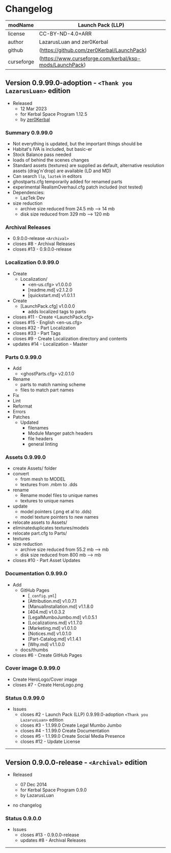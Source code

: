 # Changelog  
  
| modName    | Launch Pack (LLP)                                       |
| ---------- | ------------------------------------------------------- |
| license    | CC-BY-ND-4.0+ARR                                        |
| author     | LazarusLuan and zer0Kerbal                              |
| github     | (https://github.com/zer0Kerbal/LaunchPack)              |
| curseforge | (https://www.curseforge.com/kerbal/ksp-mods/LaunchPack) |

## Version 0.9.99.0-adoption - `<Thank you LazarusLuan>` edition

* Released
  * 12 Mar 2023
  * for Kerbal Space Program 1.12.5
  * by [zer0Kerbal](https://github.com/zer0Kerbal)

### Summary 0.9.99.0

* Not everything is updated, but the important things should be
* Habitat's IVA is included, but basic-er
* Stock Balance pass needed
* loads of behind the scenes changes
* Standard assets (textures) are supplied as default, alternative resolution assets (drag'n'drop) are available (LD and MD)
* Can search `llp`, `laztek` in editors
* ghostparts.cfg temporarily added for renamed parts
* experimental RealismOverhaul.cfg patch included (not tested)
* Dependencies:
  * LazTek Dev
* size reduction
  * archive size reduced from 24.5 mb --> 14 mb
  * disk size reduced from 329 mb --> 120 mb

### Archival Releases

* 0.9.0.0-release `<Archival>`
* closes #8 - Archival Releases
* closes #13 - 0.9.0.0-release

### Localization 0.9.99.0

* Create
  * Localization/
    * <en-us.cfg> v1.0.0.0
    * [readme.md] v2.1.2.0
    * [quickstart.md] v1.0.1.1
* Create
  * [LaunchPack.cfg] v1.0.0.0
    * adds localized tags to parts
* closes #11 - Create <LaunchPack.cfg>
* closes #15 - English <en-us.cfg>
* closes #32 - Part Localization
* closes #33 - Part Tags
* closes #9 - Create Localization directory and contents
* updates #14 - Localization - Master

### Parts 0.9.99.0

* Add
  * <ghostParts.cfg> v2.0.1.0
* Rename
  * parts to match naming scheme
  * files to match part names
* Fix
* Lint
* Reformat
* Errors
* Patches
  * Updated
    * filenames
    * Module Manger patch headers
    * file headers
    * general linting

### Assets 0.9.99.0

* create Assets/ folder
* convert
  * from mesh to MODEL
  * textures from .mbm to .dds
* rename
  * Rename model files to unique names
  * textures to unique names
* update
  * model pointers (.png et al to .dds)
  * model texture pointers to new names
* relocate assets to Assets/
* eliminateduplicates textures/models
* relocate part.cfg to Parts/
* textures
* size reduction
  * archive size reduced from 55.2 mb --> mb
  * disk size reduced from 800 mb --> mb
* closes #10 - Part Asset Updates

### Documentation 0.9.99.0

* Add
  * GitHub Pages
    * [`_config.yml`]
    * [Attribution.md] v1.0.7.1
    * [ManualInstallation.md] v1.1.8.0
    * [404.md] v1.0.3.2
    * [LegalMumboJumbo.md] v1.0.5.1
    * [Localizations.md] v1.1.7.0
    * [Marketing.md] v1.0.1.0
    * [Notices.md] v1.0.1.0
    * [Part-Catalog.md] v1.1.4.1
    * [Why.md] v1.1.0.0
  * docs/thumbs
* closes #6 - Create GitHub Pages

### Cover image 0.9.99.0

* Create HeroLogo/Cover image
* closes #7 - Create HeroLogo.png

### Status 0.9.99.0

* Issues
  * closes #2 - Launch Pack (LLP) 0.9.99.0-adoption `<Thank you LazarusLuan>` edition
  * closes #3 - 1.1.99.0 Create Legal Mumbo Jumbo
  * closes #4 - 1.1.99.0 Create Documentation
  * closes #5 - 1.1.99.0 Create Social Media Presence
  * closes #12 - Update License

---

## Version 0.9.0.0-release - `<Archival>` edition

* Released
  * 07 Dec 2014
  * for Kerbal Space Program 0.9.0
  * by LazarusLuan

* no changelog

### Status 0.9.0.0

* Issues
  * closes #13 - 0.9.0.0-release
  * updates #8 - Archival Releases

---
